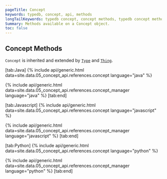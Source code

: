 ```yaml
---
pageTitle: Concept
keywords: typedb, concept, api, methods
longTailKeywords: typedb concept, concept methods, typedb concept methods
Summary: Methods available on a Concept object.
toc: false
---
```


## Concept Methods
`Concept` is inherited and extended by [`Type`](/docs/concept-api/type) and [`Thing`](../05-concept-api/04-thing.md).

<div class="tabs light" data-no-parse>

[tab:Java]
{% include api/generic.html data=site.data.05_concept_api.references.concept language="java" %}

{% include api/generic.html data=site.data.05_concept_api.references.concept_manager language="java" %}
[tab:end]

[tab:Javascript]
{% include api/generic.html data=site.data.05_concept_api.references.concept language="javascript" %}

{% include api/generic.html data=site.data.05_concept_api.references.concept_manager language="javascript" %}
[tab:end]

[tab:Python]
{% include api/generic.html data=site.data.05_concept_api.references.concept language="python" %}

{% include api/generic.html data=site.data.05_concept_api.references.concept_manager language="python" %}
[tab:end]

</div>
